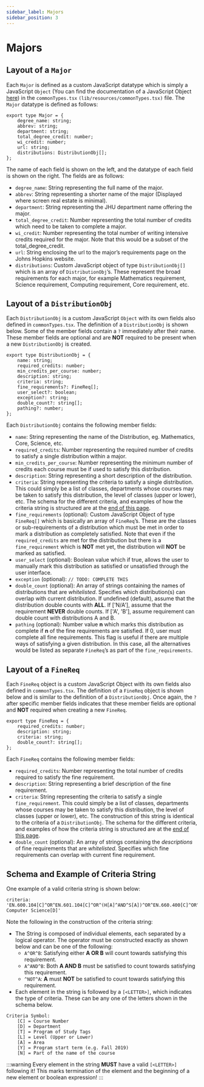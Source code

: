 ```yaml
---
sidebar_label: Majors
sidebar_position: 3
---
```


# Majors

## Layout of a `Major`

Each `Major` is defined as a custom JavaScript datatype which is simply a JavaScript `Object` (You can find the documentation of a JavaScript Object [here](https://developer.mozilla.org/en-US/docs/Web/JavaScript/Reference/Global_Objects/Object)) in the `commonTypes.tsx` `(lib/resources/commonTypes.tsx)` file. The `Major` datatype is defined as follows:

```
export type Major = {
    degree_name: string;
    abbrev: string;
    department: string;
    total_degree_credit: number;
    wi_credit: number;
    url: string;
    distributions: DistributionObj[];
};
```

The name of each field is shown on the left, and the datatype of each field is shown on the right. The fields are as follows:

- `degree_name`: String representing the full name of the major.
- `abbrev`: String representing a shorter name of the major (Displayed where screen real estate is minimal).
- `department`: String representing the JHU department name offering the major.
- `total_degree_credit`: Number representing the total number of credits which need to be taken to complete a major.
- `wi_credit`: Number representing the total number of writing intensive credits required for the major. Note that this would be a subset of the total_degree_credit.
- `url`: String enclosing the url to the major’s requirements page on the Johns Hopkins website.
- `distributions`: Custom JavaScript object of type `DistributionObj[]` which is an array of `DistributionObj`’s. These represent the broad requirements for each major, for example Mathematics requirement, Science requirement, Computing requirement, Core requirement, etc.

## Layout of a `DistributionObj`

Each `DistributionObj` is a custom JavaScript `Object` with its own fields also defined in `commonTypes.tsx`. The definition of a `DistributionObj` is shown below. Some of the member fields contain a `?` immediately after their name. These member fields are optional and are **NOT** required to be present when a new `DistributionObj` is created.

```
export type DistributionObj = {
    name: string;
    required_credits: number;
    min_credits_per_course: number;
    description: string;
    criteria: string;
    fine_requirements?: FineReq[];
    user_select?: boolean;
    exception?: string;
    double_count?: string[];
    pathing?: number;
};
```

Each `DistributionObj` contains the following member fields:

- `name`: String representing the name of the Distribution, eg. Mathematics, Core, Science, etc.
- `required_credits`: Number representing the required number of credits to satisfy a single distribution within a major.
- `min_credits_per_course`: Number representing the minimum number of credits each course must be if used to satisfy this distribution.
- `description`: String representing a short description of the distribution.
- `criteria`: String representing the criteria to satisfy a single distribution. This could simply be a list of classes, departments whose courses may be taken to satisfy this distribution, the level of classes (upper or lower), etc. The schema for the different criteria, and examples of how the criteria string is structured are at the [end of this page](#schema-and-example-of-criteria-string).
- `fine_requirements` (optional): Custom JavaScript Object of type `FineReq[]` which is basically an array of `FineReq`’s. These are the classes or sub-requirements of a distribution which must be met in order to mark a distribution as completely satisfied. Note that even if the `required_credits` are met for the distribution but there is a `fine_requirement` which is **NOT** met yet, the distribution will **NOT** be marked as satisfied.
- `user_select` (optional): Boolean value which if true, allows the user to manually mark this distribution as satisfied or unsatisfied through the user interface.
- `exception` (optional): `// TODO: COMPLETE THIS`
- `double_count` (optional): An array of strings containing the names of distributions that are _whitelisted_. Specifies which distribution(s) can overlap with current distribution. If undefined (default), assume that the distribution double counts with **ALL**. If ['N/A'], assume that the requirement **NEVER** double counts. If ['A', 'B'], assume requirement can double count with distributions A and B. 
- `pathing` (optional): Number value **n** which marks this distribution as complete if **n** of the fine requirements are satisfied. If 0, user must complete all fine requirements. This flag is useful if there are multiple ways of satisfying a given distribution. In this case, all the alternatives would be listed as separate `FineReq`’s as part of the `fine_requirements`.

## Layout of a `FineReq`

Each `FineReq` object is a custom JavaScript Object with its own fields also defined in `commonTypes.tsx`. The definition of a `FineReq` object is shown below and is similar to the definition of a `DistributionObj`. Once again, the `?` after specific member fields indicates that these member fields are optional and **NOT** required when creating a new `FineReq`.

```
export type FineReq = {
    required_credits: number;
    description: string;
    criteria: string;
    double_count?: string[];
};
```

Each `FineReq` contains the following member fields:

- `required_credits`: Number representing the total number of credits required to satisfy the fine requirement.
- `description`: String representing a brief description of the fine requirement.
- `criteria`: String representing the criteria to satisfy a single `fine_requirement`. This could simply be a list of classes, departments whose courses may be taken to satisfy this distribution, the level of classes (upper or lower), etc. The construction of this string is identical to the criteria of a `DistributionObj`. The schema for the different criteria, and examples of how the criteria string is structured are at the [end of this page](#schema-and-example-of-criteria-string).
- `double_count` (optional): An array of strings containing the _descriptions_ of fine requirements that are _whitelisted_. Specifies which fine requirements can overlap with current fine requirement. 

## Schema and Example of Criteria String

One example of a valid criteria string is shown below:

```
criteria: 'EN.600.104[C]^OR^EN.601.104[C]^OR^(H[A]^AND^S[A])^OR^EN.660.400[C]^OR^EN Computer Science[D]'
```

Note the following in the construction of the criteria string:

- The String is composed of individual elements, each separated by a logical operator. The operator must be constructed exactly as shown below and can be one of the following:
  - `A^OR^B`: Satisfying either **A OR B** will count towards satisfying this requirement.
  - `A^AND^B`: Both **A AND B** must be satisfied to count towards satisfying this requirement.
  - `^NOT^A`: **A** must **NOT** be satisfied to count towards satisfying this requirement.
- Each element in the string is followed by a `[<LETTER>]`, which indicates the type of criteria. These can be any one of the letters shown in the schema below.

```
Criteria Symbol:
    [C] = Course Number
    [D] = Department
    [T] = Program of Study Tags
    [L] = Level (Upper or Lower)
    [A] = Area
    [Y] = Program start term (e.g. Fall 2019)
    [N] = Part of the name of the course
```

:::warning
Every element in the string **MUST** have a valid `[<LETTER>]` following it! This marks termination of the element and the beginning of a new element or boolean expression!
:::
